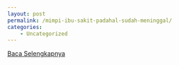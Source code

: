 ```yaml
---
layout: post
permalink: /mimpi-ibu-sakit-padahal-sudah-meninggal/
categories:
    - Uncategorized
---
```


[Baca Selengkapnya](/04)